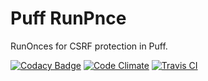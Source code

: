 # Puff RunPnce

RunOnces for CSRF protection in Puff.

[![Codacy Badge](https://api.codacy.com/project/badge/grade/5f4e6aa9480e4bccaa77b16c3e0aa280)](https://www.codacy.com/app/lewisgoddard/puff-runonce)
[![Code Climate](https://codeclimate.com/github/eustasy/puff-runonce/badges/gpa.svg)](https://codeclimate.com/github/eustasy/puff-runonce)
[![Travis CI](https://api.travis-ci.org/eustasy/puff-runonce.svg)](https://travis-ci.org/eustasy/puff-runonce)
